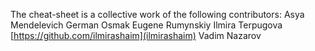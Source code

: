 The cheat-sheet is a collective work of the following contributors:
Asya Mendelevich 
German Osmak
Eugene Rumynskiy
Ilmira Terpugova [https://github.com/ilmirashaim](ilmirashaim)
Vadim Nazarov